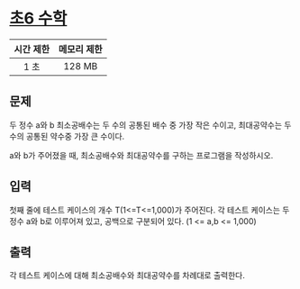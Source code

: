 # [초6 수학](https://www.acmicpc.net/problem/2702)

| 시간 제한 | 메모리 제한 |
| :-------: | :---------: |
| 1 초      | 128 MB      |

## 문제

두 정수 a와 b 최소공배수는 두 수의 공통된 배수 중 가장 작은 수이고, 최대공약수는 두 수의 공통된 약수중 가장 큰 수이다.

a와 b가 주어졌을 때, 최소공배수와 최대공약수를 구하는 프로그램을 작성하시오.


## 입력

첫째 줄에 테스트 케이스의 개수 T(1<=T<=1,000)가 주어진다. 각 테스트 케이스는 두 정수 a와 b로 이루어져 있고, 공백으로 구분되어 있다. (1 <= a,b <= 1,000)


## 출력

각 테스트 케이스에 대해 최소공배수와 최대공약수를 차례대로 출력한다.

